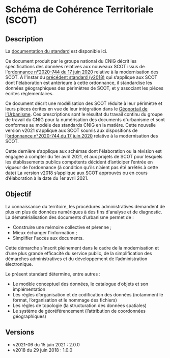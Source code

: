 # Schéma de Cohérence Territoriale (SCOT)

## Description
La [documentation du standard](https://cnig.gouv.fr/IMG/pdf/210615_standard_cnig_nouveauscot.pdf) est disponible ici.

Ce document produit par le groupe national du CNIG décrit les spécifications des données relatives aux nouveaux SCOT issus de l'[ordonnance n°2020-744 du 17 juin 2020](https://www.legifrance.gouv.fr/jorf/id/JORFTEXT000042007729/) relative à la modernisation des SCOT.
A l'instar du [précédent standard (v2018)](https://cnig.gouv.fr/IMG/pdf/190315_standard_cnig_scot.pdf) qui s’applique aux SCOT dont l'élaboration est antérieure à cette ordonnance, il standardise les données géographiques des périmètres de SCOT, et y associant les pièces écrites réglementaires.

Ce document décrit une modélisation des SCOT réduite à leur périmètre et leurs pièces écrites en vue de leur intégration dans le [Géoportail de l’Urbanisme](https://www.geoportail-urbanisme.gouv.fr/). Ces prescriptions sont le résultat du travail continu du groupe de travail du CNIG pour la numérisation des documents d'urbanisme et sont conformes au modèle des standards CNIG en la matière. Cette nouvelle version v2021 s’applique aux SCOT soumis aux dispositions de l’[ordonnance n°2020-744 du 17 juin 2020](https://www.legifrance.gouv.fr/jorf/id/JORFTEXT000042007729/) relative à la modernisation des SCOT.

Cette dernière s’applique aux schémas dont l'élaboration ou la révision est engagée à compter du 1er avril 2021, et aux projets de SCOT pour lesquels les établissements publics compétents décident d’anticiper l’entrée en vigueur de l’ordonnance (à condition qu’ils n’aient pas été arrêtés à cette date) La version v2018 s’applique aux SCOT approuvés ou en cours d’élaboration à la date du 1er avril 2021.

## Objectif
La connaissance du territoire, les procédures administratives demandent de plus en plus de données numériques à des fins d'analyse et de diagnostic.
La dématérialisation des documents d’urbanisme permet de :
* Construire une mémoire collective et pérenne ;
* Mieux échanger l'information ;
* Simplifier l'accès aux documents.

Cette démarche s’inscrit pleinement dans le cadre de la modernisation et d’une plus grande efficacité du service public, de la simplification des démarches administratives et du développement de l’administration électronique.

Le présent standard détermine, entre autres :
* Le modèle conceptuel des données, le catalogue d’objets et son implémentation
* Les règles d’organisation et de codification des données (notamment le format, l’organisation et le nommage des fichiers)
* Les règles de topologie (la structuration des données spatiales)
* Le système de géoréférencement (l’attribution de coordonnées géographiques)


## Versions
- v2021-06 du 15 juin 2021 : 2.0.0
- v2018 du 29 juin 2018 : 1.0.0
